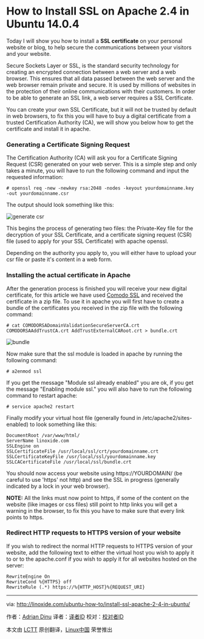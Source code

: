 How to Install SSL on Apache 2.4 in Ubuntu 14.0.4
================================================================================
Today I will show you how to install a **SSL certificate** on your personal website or blog, to help secure the communications between your visitors and your website.

Secure Sockets Layer or SSL, is the standard security technology for creating an encrypted connection between a web server and a web browser. This ensures that all data passed between the web server and the web browser remain private and secure. It is used by millions of websites in the protection of their online communications with their customers. In order to be able to generate an SSL link, a web server requires a SSL Certificate.

You can create your own SSL Certificate, but it will not be trusted by default in web browsers, to fix this you will have to buy a digital certificate from a trusted Certification Authority (CA), we will show you below how to get the certificate and install it in apache. 

### Generating a Certificate Signing Request ###

The Certification Authority (CA) will ask you for a Certificate Signing Request (CSR) generated on your web server. This is a simple step and only takes a minute, you will have to run the following command and input the requested information:

    # openssl req -new -newkey rsa:2048 -nodes -keyout yourdomainname.key -out yourdomainname.csr

The output should look something like this:

![generate csr](http://blog.linoxide.com/wp-content/uploads/2015/01/generate-csr.jpg)

This begins the process of generating two files: the Private-Key file for the decryption of your SSL Certificate, and a certificate signing request (CSR) file (used to apply for your SSL Certificate) with apache openssl.

Depending on the authority you apply to, you will either have to upload your csr file or paste it's content in a web form.

### Installing the actual certificate in Apache ###

After the generation process is finished you will receive your new digital certificate, for this article we have used [Comodo SSL][1] and received the certificate in a zip file. To use it in apache you will first have to create a bundle of the certificates you received in the zip file with the following command:

    # cat COMODORSADomainValidationSecureServerCA.crt COMODORSAAddTrustCA.crt AddTrustExternalCARoot.crt > bundle.crt

![bundle](http://blog.linoxide.com/wp-content/uploads/2015/01/bundle.jpg)

Now make sure that the ssl module is loaded in apache by running the following command:

    # a2enmod ssl

If you get the message "Module ssl already enabled" you are ok, if you get the message "Enabling module ssl." you will also have to run the following command to restart apache:

    # service apache2 restart

Finally modify your virtual host file (generally found in /etc/apache2/sites-enabled) to look something like this:

    DocumentRoot /var/www/html/
    ServerName linoxide.com
    SSLEngine on
    SSLCertificateFile /usr/local/ssl/crt/yourdomainname.crt
    SSLCertificateKeyFile /usr/local/ssl/yourdomainname.key
    SSLCACertificateFile /usr/local/ssl/bundle.crt

You should now access your website using https://YOURDOMAIN/ (be careful to use 'https' not http) and see the SSL in progress (generally indicated by a lock in your web browser).

**NOTE:** All the links must now point to https, if some of the content on the website (like images or css files) still point to http links you will get a warning in the browser, to fix this you have to make sure that every link points to https.

### Redirect HTTP requests to HTTPS version of your website ###

If you wish to redirect the normal HTTP requests to HTTPS version of your website, add the following text to either the virtual host you wish to apply it to or to the apache.conf if you wish to apply it for all websites hosted on the server:

    RewriteEngine On
    RewriteCond %{HTTPS} off
    RewriteRule (.*) https://%{HTTP_HOST}%{REQUEST_URI}

--------------------------------------------------------------------------------

via: http://linoxide.com/ubuntu-how-to/install-ssl-apache-2-4-in-ubuntu/

作者：[Adrian Dinu][a]
译者：[译者ID](https://github.com/译者ID)
校对：[校对者ID](https://github.com/校对者ID)

本文由 [LCTT](https://github.com/LCTT/TranslateProject) 原创翻译，[Linux中国](http://linux.cn/) 荣誉推出

[a]:http://linoxide.com/author/adriand/
[1]:https://ssl.comodo.com/